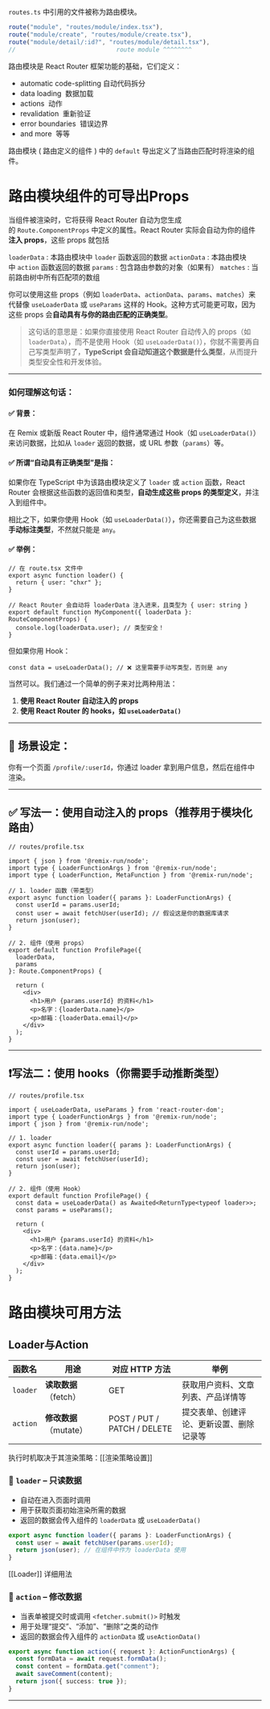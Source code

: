 `routes.ts` 中引用的文件被称为路由模块。

```ts
route("module", "routes/module/index.tsx"),
route("module/create", "routes/module/create.tsx"),
route("module/detail/:id?", "routes/module/detail.tsx"),
//                            route module ^^^^^^^^
```

路由模块是 React Router 框架功能的基础，它们定义：

- automatic code-splitting  自动代码拆分
- data loading  数据加载
- actions  动作
- revalidation  重新验证
- error boundaries  错误边界
- and more  等等

路由模块 ( 路由定义的组件 ) 中的 `default` 导出定义了当路由匹配时将渲染的组件。

# 路由模块组件的可导出Props

当组件被渲染时，它将获得 React Router 自动为您生成的 `Route.ComponentProps` 中定义的属性。React Router 实际会自动为你的组件**注入 props**，这些 props 就包括

`loaderData` : 本路由模块中 `loader` 函数返回的数据
`actionData` : 本路由模块中 `action` 函数返回的数据
`params` : 包含路由参数的对象（如果有）
`matches` : 当前路由树中所有匹配项的数组

你可以使用这些 props（例如 `loaderData`、`actionData`、`params`、`matches`）来代替像 `useLoaderData` 或 `useParams` 这样的 Hook。这种方式可能更可取，因为这些 props 会**自动具有与你的路由匹配的正确类型**。

> 这句话的意思是：如果你直接使用 React Router 自动传入的 props（如 `loaderData`），而不是使用 Hook（如 `useLoaderData()`），你就不需要再自己写类型声明了，**TypeScript 会自动知道这个数据是什么类型**，从而提升类型安全性和开发体验。

---

### 如何理解这句话：

#### ✅ 背景：

在 Remix 或新版 React Router 中，组件通常通过 Hook（如 `useLoaderData()`）来访问数据，比如从 `loader` 返回的数据，或 URL 参数（`params`）等。

#### ✅ 所谓“自动具有正确类型”是指：

如果你在 TypeScript 中为该路由模块定义了 `loader` 或 `action` 函数，React Router 会根据这些函数的返回值和类型，**自动生成这些 props 的类型定义**，并注入到组件中。

相比之下，如果你使用 Hook（如 `useLoaderData()`），你还需要自己为这些数据**手动标注类型**，不然就只能是 `any`。

#### ✅ 举例：

```tsx
// 在 route.tsx 文件中
export async function loader() {
  return { user: "chxr" };
}

// React Router 会自动将 loaderData 注入进来，且类型为 { user: string }
export default function MyComponent({ loaderData }: RouteComponentProps) {
  console.log(loaderData.user); // 类型安全！
}
```

但如果你用 Hook：

```tsx
const data = useLoaderData(); // ❌ 这里需要手动写类型，否则是 any
```

当然可以。我们通过一个简单的例子来对比两种用法：

1. **使用 React Router 自动注入的 props**
2. **使用 React Router 的 hooks，如 `useLoaderData()`**

---

## 🧩 场景设定：

你有一个页面 `/profile/:userId`，你通过 loader 拿到用户信息，然后在组件中渲染。

---

## ✅ 写法一：使用自动注入的 props（推荐用于模块化路由）

```tsx
// routes/profile.tsx

import { json } from '@remix-run/node';
import type { LoaderFunctionArgs } from '@remix-run/node';
import type { LoaderFunction, MetaFunction } from '@remix-run/node';

// 1. loader 函数（带类型）
export async function loader({ params }: LoaderFunctionArgs) {
  const userId = params.userId;
  const user = await fetchUser(userId); // 假设这是你的数据库请求
  return json(user);
}

// 2. 组件（使用 props）
export default function ProfilePage({ 
  loaderData, 
  params 
}: Route.ComponentProps) {

  return (
    <div>
      <h1>用户 {params.userId} 的资料</h1>
      <p>名字：{loaderData.name}</p>
      <p>邮箱：{loaderData.email}</p>
    </div>
  );
}
```

---

## ❗️写法二：使用 hooks（你需要手动推断类型）

```tsx
// routes/profile.tsx

import { useLoaderData, useParams } from 'react-router-dom';
import type { LoaderFunctionArgs } from '@remix-run/node';
import { json } from '@remix-run/node';

// 1. loader
export async function loader({ params }: LoaderFunctionArgs) {
  const userId = params.userId;
  const user = await fetchUser(userId);
  return json(user);
}

// 2. 组件（使用 Hook）
export default function ProfilePage() {
  const data = useLoaderData() as Awaited<ReturnType<typeof loader>>;
  const params = useParams();

  return (
    <div>
      <h1>用户 {params.userId} 的资料</h1>
      <p>名字：{data.name}</p>
      <p>邮箱：{data.email}</p>
    </div>
  );
}
```


# 路由模块可用方法

## Loader与Action

| 函数名      | 用途               | 对应 HTTP 方法                  | 举例                   |
| -------- | ---------------- | --------------------------- | -------------------- |
| `loader` | **读取数据**（fetch）  | GET                         | 获取用户资料、文章列表、产品详情等    |
| `action` | **修改数据**（mutate） | POST / PUT / PATCH / DELETE | 提交表单、创建评论、更新设置、删除记录等 |

执行时机取决于其渲染策略：[[渲染策略设置]]

### 🔹 `loader` – 只读数据

- 自动在进入页面时调用
- 用于获取页面初始渲染所需的数据
- 返回的数据会传入组件的 `loaderData` 或 `useLoaderData()`

```ts
export async function loader({ params }: LoaderFunctionArgs) {
  const user = await fetchUser(params.userId);
  return json(user); // 在组件中作为 loaderData 使用
}
```

[[Loader]] 详细用法

### 🔸 `action` – 修改数据

- 当表单被提交时或调用 `<fetcher.submit()>` 时触发
- 用于处理“提交”、“添加”、“删除”之类的动作
- 返回的数据会传入组件的 `actionData` 或 `useActionData()`

```ts
export async function action({ request }: ActionFunctionArgs) {
  const formData = await request.formData();
  const content = formData.get("comment");
  await saveComment(content);
  return json({ success: true });
}
```

---


